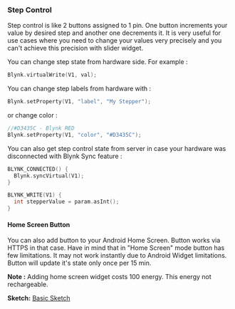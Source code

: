 
### Step Control

Step control is like 2 buttons assigned to 1 pin. One button increments your value by desired step and another 
one decrements it. It is very useful for use cases where you need to change your values very precisely and you can't 
achieve this precision with slider widget.

You can change step state from hardware side. For example : 

```cpp
Blynk.virtualWrite(V1, val);
```

You can change step labels from hardware with : 

```cpp
Blynk.setProperty(V1, "label", "My Stepper");
```

or change color : 

```cpp
//#D3435C - Blynk RED 
Blynk.setProperty(V1, "color", "#D3435C");
```

You can also get step control state from server in case your hardware was disconnected with Blynk Sync feature : 

```cpp
BLYNK_CONNECTED() {
  Blynk.syncVirtual(V1);
}

BLYNK_WRITE(V1) {
  int stepperValue = param.asInt();
}
```

#### Home Screen Button

You can also add button to your Android Home Screen. Button works via HTTPS in that case. Have in mind that in "Home Screen" 
mode button has few limitations. It may not work instantly due to Android Widget limitations. Button will update it's 
state only once per 15 min. 

**Note :** Adding home screen widget costs 100 energy. This energy not rechargeable.


**Sketch:** [Basic Sketch](https://github.com/blynkkk/blynk-library/blob/master/examples/GettingStarted/BlynkBlink/BlynkBlink.ino)